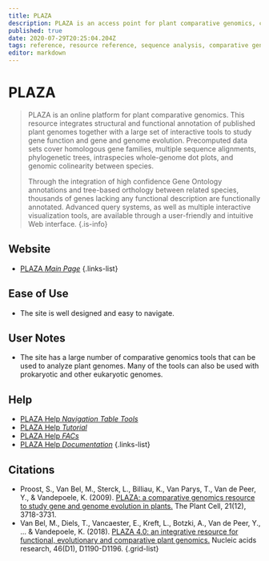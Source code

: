 ```yaml
---
title: PLAZA
description: PLAZA is an access point for plant comparative genomics, centralizing genomic data produced by different genome sequencing initiatives.
published: true
date: 2020-07-29T20:25:04.204Z
tags: reference, resource reference, sequence analysis, comparative genomics, resource center, database, eukaryota, curated, toolbox, organism-specific, plant
editor: markdown
---
```


# PLAZA

> PLAZA is an online platform for plant comparative genomics. This resource integrates structural and functional annotation of published plant genomes together with a large set of interactive tools to study gene function and gene and genome evolution. Precomputed data sets cover homologous gene families, multiple sequence alignments, phylogenetic trees, intraspecies whole-genome dot plots, and genomic colinearity between species.
>
> Through the integration of high confidence Gene Ontology annotations and tree-based orthology between related species, thousands of genes lacking any functional description are functionally annotated. Advanced query systems, as well as multiple interactive visualization tools, are available through a user-friendly and intuitive Web interface.
{.is-info}

 

## Website 

- [PLAZA *Main Page*](https://bioinformatics.psb.ugent.be/plaza/)
 {.links-list}

## Ease of Use

- The site is well designed and easy to navigate. 

## User Notes

- The site has a large number of comparative genomics tools that can be used to analyze plant genomes.  Many of the tools can also be used with prokaryotic and other eukaryotic genomes. 

## Help

- [PLAZA Help *Navigation Table Tools*](https://bioinformatics.psb.ugent.be/plaza/documentation/intro_tutorial#navigation_table_tools)
- [PLAZA Help *Tutorial*](https://bioinformatics.psb.ugent.be/plaza/documentation/tutorial)
- [PLAZA Help *FACs*](https://bioinformatics.psb.ugent.be/plaza/documentation/faq)
- [PLAZA Help *Documentation*](https://bioinformatics.psb.ugent.be/plaza/documentation)
{.links-list}
## Citations 

- Proost, S., Van Bel, M., Sterck, L., Billiau, K., Van Parys, T., Van de Peer, Y., & Vandepoele, K. (2009). [PLAZA: a comparative genomics resource to study gene and genome evolution in plants.](http://www.plantcell.org/content/21/12/3718.short) The Plant Cell, 21(12), 3718-3731.
- Van Bel, M., Diels, T., Vancaester, E., Kreft, L., Botzki, A., Van de Peer, Y., ... & Vandepoele, K. (2018). [PLAZA 4.0: an integrative resource for functional, evolutionary and comparative plant genomics.](https://academic.oup.com/nar/article/46/D1/D1190/4561641) Nucleic acids research, 46(D1), D1190-D1196.
{.grid-list}